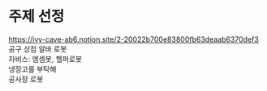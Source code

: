 # 주제 선정
https://ivy-cave-ab6.notion.site/2-20022b700e83800fb63deaab6370def3
<br>
공구 상점 알바 로봇  
자비스: 엠셈봇, 헬퍼로봇   
냉장고를 부탁해  
공사장 로봇  

